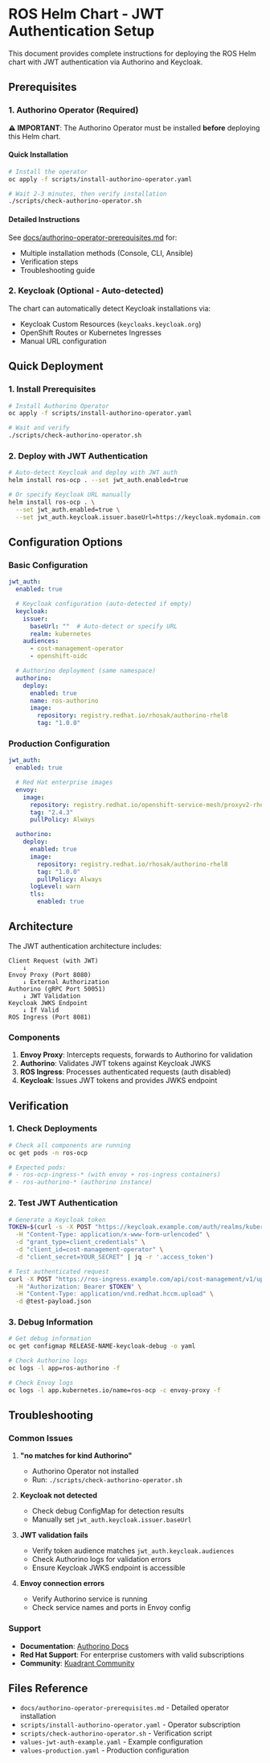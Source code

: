 # ROS Helm Chart - JWT Authentication Setup

This document provides complete instructions for deploying the ROS Helm chart with JWT authentication via Authorino and Keycloak.

## Prerequisites

### 1. Authorino Operator (Required)

**⚠️ IMPORTANT**: The Authorino Operator must be installed **before** deploying this Helm chart.

#### Quick Installation

```bash
# Install the operator
oc apply -f scripts/install-authorino-operator.yaml

# Wait 2-3 minutes, then verify installation
./scripts/check-authorino-operator.sh
```

#### Detailed Instructions

See [docs/authorino-operator-prerequisites.md](docs/authorino-operator-prerequisites.md) for:
- Multiple installation methods (Console, CLI, Ansible)
- Verification steps
- Troubleshooting guide

### 2. Keycloak (Optional - Auto-detected)

The chart can automatically detect Keycloak installations via:
- Keycloak Custom Resources (`keycloaks.keycloak.org`)
- OpenShift Routes or Kubernetes Ingresses
- Manual URL configuration

## Quick Deployment

### 1. Install Prerequisites

```bash
# Install Authorino Operator
oc apply -f scripts/install-authorino-operator.yaml

# Wait and verify
./scripts/check-authorino-operator.sh
```

### 2. Deploy with JWT Authentication

```bash
# Auto-detect Keycloak and deploy with JWT auth
helm install ros-ocp . --set jwt_auth.enabled=true

# Or specify Keycloak URL manually
helm install ros-ocp . \
  --set jwt_auth.enabled=true \
  --set jwt_auth.keycloak.issuer.baseUrl=https://keycloak.mydomain.com
```

## Configuration Options

### Basic Configuration

```yaml
jwt_auth:
  enabled: true

  # Keycloak configuration (auto-detected if empty)
  keycloak:
    issuer:
      baseUrl: ""  # Auto-detect or specify URL
      realm: kubernetes
    audiences:
      - cost-management-operator
      - openshift-oidc

  # Authorino deployment (same namespace)
  authorino:
    deploy:
      enabled: true
      name: ros-authorino
      image:
        repository: registry.redhat.io/rhosak/authorino-rhel8
        tag: "1.0.0"
```

### Production Configuration

```yaml
jwt_auth:
  enabled: true

  # Red Hat enterprise images
  envoy:
    image:
      repository: registry.redhat.io/openshift-service-mesh/proxyv2-rhel9
      tag: "2.4.3"
      pullPolicy: Always

  authorino:
    deploy:
      enabled: true
      image:
        repository: registry.redhat.io/rhosak/authorino-rhel8
        tag: "1.0.0"
        pullPolicy: Always
      logLevel: warn
      tls:
        enabled: true
```

## Architecture

The JWT authentication architecture includes:

```
Client Request (with JWT)
    ↓
Envoy Proxy (Port 8080)
    ↓ External Authorization
Authorino (gRPC Port 50051)
    ↓ JWT Validation
Keycloak JWKS Endpoint
    ↓ If Valid
ROS Ingress (Port 8081)
```

### Components

1. **Envoy Proxy**: Intercepts requests, forwards to Authorino for validation
2. **Authorino**: Validates JWT tokens against Keycloak JWKS
3. **ROS Ingress**: Processes authenticated requests (auth disabled)
4. **Keycloak**: Issues JWT tokens and provides JWKS endpoint

## Verification

### 1. Check Deployments

```bash
# Check all components are running
oc get pods -n ros-ocp

# Expected pods:
# - ros-ocp-ingress-* (with envoy + ros-ingress containers)
# - ros-authorino-* (authorino instance)
```

### 2. Test JWT Authentication

```bash
# Generate a Keycloak token
TOKEN=$(curl -s -X POST "https://keycloak.example.com/auth/realms/kubernetes/protocol/openid-connect/token" \
  -H "Content-Type: application/x-www-form-urlencoded" \
  -d "grant_type=client_credentials" \
  -d "client_id=cost-management-operator" \
  -d "client_secret=YOUR_SECRET" | jq -r '.access_token')

# Test authenticated request
curl -X POST "https://ros-ingress.example.com/api/cost-management/v1/upload" \
  -H "Authorization: Bearer $TOKEN" \
  -H "Content-Type: application/vnd.redhat.hccm.upload" \
  -d @test-payload.json
```

### 3. Debug Information

```bash
# Get debug information
oc get configmap RELEASE-NAME-keycloak-debug -o yaml

# Check Authorino logs
oc logs -l app=ros-authorino -f

# Check Envoy logs
oc logs -l app.kubernetes.io/name=ros-ocp -c envoy-proxy -f
```

## Troubleshooting

### Common Issues

1. **"no matches for kind Authorino"**
   - Authorino Operator not installed
   - Run: `./scripts/check-authorino-operator.sh`

2. **Keycloak not detected**
   - Check debug ConfigMap for detection results
   - Manually set `jwt_auth.keycloak.issuer.baseUrl`

3. **JWT validation fails**
   - Verify token audience matches `jwt_auth.keycloak.audiences`
   - Check Authorino logs for validation errors
   - Ensure Keycloak JWKS endpoint is accessible

4. **Envoy connection errors**
   - Verify Authorino service is running
   - Check service names and ports in Envoy config

### Support

- **Documentation**: [Authorino Docs](https://docs.kuadrant.io/authorino/)
- **Red Hat Support**: For enterprise customers with valid subscriptions
- **Community**: [Kuadrant Community](https://github.com/kuadrant)

## Files Reference

- `docs/authorino-operator-prerequisites.md` - Detailed operator installation
- `scripts/install-authorino-operator.yaml` - Operator subscription
- `scripts/check-authorino-operator.sh` - Verification script
- `values-jwt-auth-example.yaml` - Example configuration
- `values-production.yaml` - Production configuration

